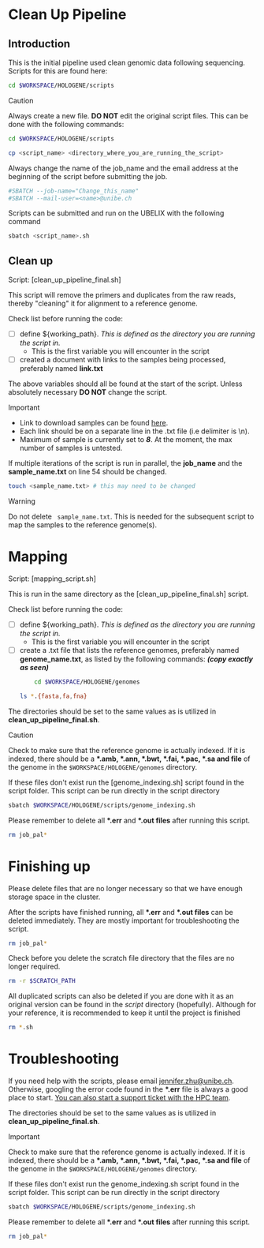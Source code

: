 # Clean Up Pipeline

## Introduction 

This is the initial pipeline used clean genomic data following sequencing. Scripts for this are found here:

```bash 
cd $WORKSPACE/HOLOGENE/scripts
```

>[!caution]
>Always create a new file. __DO NOT__ edit the original script files.
>This can be done with the following commands: 
>
>```bash 
> cd $WORKSPACE/HOLOGENE/scripts
> ```
> ```bash
> cp <script_name> <directory_where_you_are_running_the_script>
> ```
>

Always change the name of the job_name and the email address at the beginning of the script before submitting the job.

```bash
#SBATCH --job-name="Change_this_name"
#SBATCH --mail-user=<name>@unibe.ch
```

Scripts can be submitted and run on the UBELIX with the following command 
```bash 
sbatch <script_name>.sh
```




## Clean up 

Script:  [clean_up_pipeline_final.sh]

This script will remove the primers and duplicates from the raw reads, thereby "cleaning"  it for alignment to a reference genome.

Check list before running the code:

- [ ] define ${working_path}. *This is defined as the directory you are running the script in.*
	- This is the first variable you will encounter in the script
- [ ] created a document with links to the samples being processed, preferably named __link.txt__

The above variables should all be found at the start of the script. Unless absolutely necessary __DO NOT__ change the script. 

>[!important]
> - Link to download samples can be found [here](https://lims.bioinformatics.unibe.ch/account/logout).
> - Each link should be on a separate line in the .txt file (i.e delimiter is \n). 
> - Maximum of sample is currently set to *__8__*. At the moment, the max number of samples is untested.

If multiple iterations of the script is run in parallel, the __job_name__ and the __sample_name.txt__ on line 54 should be changed. 

```bash 
touch <sample_name.txt> # this may need to be changed 
```

>[!warning] 
>Do not delete ` sample_name.txt`. This is needed for the subsequent script to map the samples to the reference genome(s).


# Mapping

Script: [mapping_script.sh]

This is run in the same directory as the [clean_up_pipeline_final.sh] script. 

Check list before running the code:
- [ ] define ${working_path}. *This is defined as the directory you are running the script in.*
	- This is the first variable you will encounter in the script
- [ ] create a .txt file that lists the reference genomes, preferably named __genome_name.txt__,  as listed by the following commands: ***(copy exactly as seen)***
	```bash 
		cd $WORKSPACE/HOLOGENE/genomes 
	```
  ```bash
  ls *.{fasta,fa,fna}
  ```
  
The directories should be set to the same values as is utilized in __clean_up_pipeline_final.sh__. 

>[!caution]
>Check to make sure that the reference genome is actually indexed. If it is indexed, there should be a __\*.amb, \*.ann, \*.bwt, \*.fai, \*.pac, \*.sa and file__ of the genome in the `$WORKSPACE/HOLOGENE/genomes` directory.
>
>If these files don't exist run the [genome_indexing.sh] script found in the script folder. This script can be run directly in the script directory
>```bash
>sbatch $WORKSPACE/HOLOGENE/scripts/genome_indexing.sh
>```
>
>Please remember to delete all __\*.err__ and __\*.out files__ after running this script.
>
>```bash
>rm job_pal*
>```


# Finishing up

Please delete files that are no longer necessary so that we have enough storage space in the cluster. 

After the scripts have finished running, all __\*.err__ and __\*.out files__ can be deleted immediately. They are mostly important for troubleshooting the script.

```bash 
rm job_pal*
```

Check before you delete the scratch file directory that the files are no longer required. 

```bash 
rm -r $SCRATCH_PATH
```

All duplicated scripts can also be deleted if you are done with it as an original version can be found in the *script* directory (hopefully). Although for your reference, it is recommended to keep it until the project is finished

```bash 
rm *.sh 
```



# Troubleshooting

If you need help with the scripts, please email jennifer.zhu@unibe.ch. Otherwise, googling the error code found in the __\*.err__ file is always a good place to start. [You can also start a support ticket with the HPC team](https://hpc-unibe-ch.github.io/support/). 

The directories should be set to the same values as is utilized in __clean_up_pipeline_final.sh__. 

>[!important]
>Check to make sure that the reference genome is actually indexed. If it is indexed, there should be a __\*.amb, \*.ann, \*.bwt, \*.fai, \*.pac, \*.sa and file__ of the genome in the `$WORKSPACE/HOLOGENE/genomes` directory.
>
>If these files don't exist run the genome_indexing.sh script found in the script folder. This script can be run directly in the script directory
>```bash
>sbatch $WORKSPACE/HOLOGENE/scripts/genome_indexing.sh
>```
>
>Please remember to delete all __\*.err__ and __\*.out files__ after running this script.
>
>```bash
>rm job_pal*
>```
